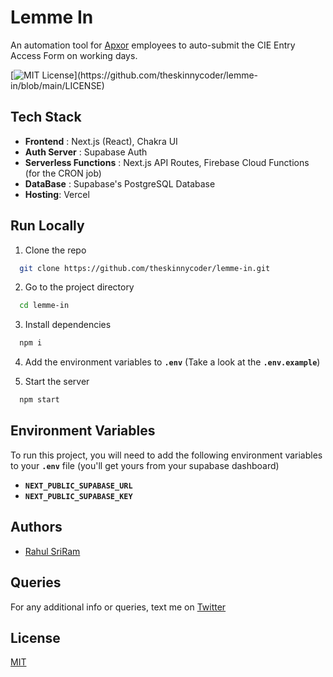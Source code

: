 # Lemme In

An automation tool for [Apxor](https://apxor.com) employees to auto-submit the CIE Entry Access Form on working days.

[![MIT License](https://img.shields.io/apm/l/atomic-design-ui.svg?)](https://github.com/theskinnycoder/lemme-in/blob/main/LICENSE)

## **Tech Stack**

- **Frontend** : Next.js (React), Chakra UI
- **Auth Server** : Supabase Auth
- **Serverless Functions** : Next.js API Routes, Firebase Cloud Functions (for the CRON job)
- **DataBase** : Supabase's PostgreSQL Database
- **Hosting**: Vercel

## **Run Locally**

1. Clone the repo

```bash
  git clone https://github.com/theskinnycoder/lemme-in.git
```

2. Go to the project directory

```bash
  cd lemme-in
```

3. Install dependencies

```bash
  npm i
```

4. Add the environment variables to **`.env`** (Take a look at the **`.env.example`**)

5. Start the server

```bash
  npm start
```

## **Environment Variables**

To run this project, you will need to add the following environment variables to your **`.env`** file (you'll get yours from your supabase dashboard)

- **`NEXT_PUBLIC_SUPABASE_URL`**
- **`NEXT_PUBLIC_SUPABASE_KEY`**

## **Authors**

- [Rahul SriRam](https://www.github.com/theskinnycoder)

## **Queries**

For any additional info or queries, text me on [Twitter](https://twitter.com/rahulsriramdev)

## **License**

[MIT](https://choosealicense.com/licenses/mit/)
